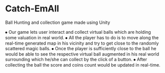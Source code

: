 # Catch-EmAll
Ball Hunting and collection game made using Unity

⦁	Our game lets user interact and collect virtual balls which are holding some valuation in real world.
⦁	All the player has to do is to move along the real-time generated map in his vicinity  and try to get close to the randomly scattered magic balls.
⦁	Once the player is sufficiently close to the ball he would be able to see the respective virtual ball augmented in his real world surrounding which he/she can collect by the click of a button.
⦁	After collecting the ball the score and coins count would be updated in real-time.

